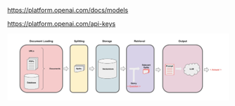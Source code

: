 
https://platform.openai.com/docs/models

https://platform.openai.com/api-keys



![image-20240922012627659](assets/image-20240922012627659.png)



